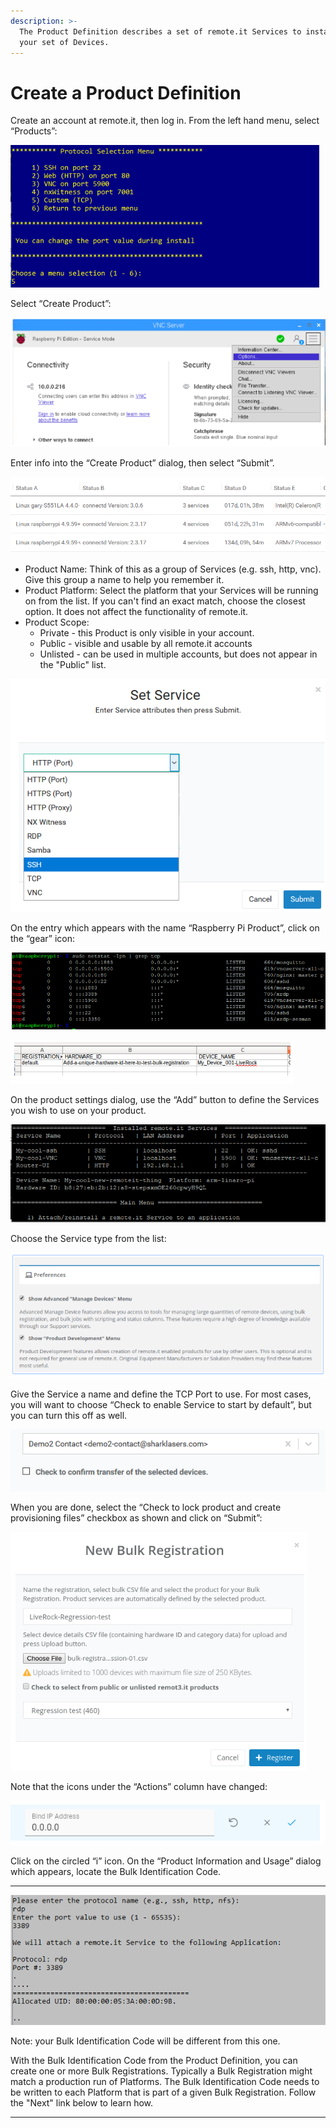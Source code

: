 ```yaml
---
description: >-
  The Product Definition describes a set of remote.it Services to install on
  your set of Devices.
---
```


# Create a Product Definition

Create an account at remote.it, then log in.  From the left hand menu, select “Products”:

![](../../.gitbook/assets/image%20%2889%29.png)

Select “Create Product”:

![](../../.gitbook/assets/image%20%2867%29.png)

Enter info into the “Create Product” dialog, then select “Submit”.

![](../../.gitbook/assets/image%20%28135%29.png)

* Product Name: Think of this as a group of Services \(e.g. ssh, http, vnc\).  Give this group a name to help you remember it.
* Product Platform: Select the platform that your Services will be running on from the list.  If you can't find an exact match, choose the closest option.  It does not affect the functionality of remote.it.
* Product Scope: 
  * Private - this Product is only visible in your account.
  * Public - visible and usable by all remote.it accounts
  * Unlisted - can be used in multiple accounts, but does not appear in the "Public" list.

![](../../.gitbook/assets/image%20%28385%29.png)

On the entry which appears with the name “Raspberry Pi Product”, click on the “gear” icon:

![](../../.gitbook/assets/image%20%2865%29.png)

![](../../.gitbook/assets/image%20%28252%29.png)

On the product settings dialog, use the “Add” button to define the Services you wish to use on your product.  

![](../../.gitbook/assets/image%20%28306%29.png)

Choose the Service type from the list:

![](../../.gitbook/assets/image%20%28362%29.png)

Give the Service a name and define the TCP Port to use.  For most cases, you will want to choose “Check to enable Service to start by default”, but you can turn this off as well.

![](../../.gitbook/assets/image%20%28383%29.png)

When you are done, select the “Check to lock product and create provisioning files” checkbox as shown and click on “Submit”:

![](../../.gitbook/assets/image%20%28292%29.png)

Note that the icons under the “Actions” column have changed:

![](../../.gitbook/assets/image%20%28416%29.png)

Click on the circled “i” icon.  On the “Product Information and Usage” dialog which appears, locate the Bulk Identification Code.  
****

![](../../.gitbook/assets/image%20%28296%29.png)

Note: your Bulk Identification Code will be different from this one.  

With the Bulk Identification Code from the Product Definition, you can create one or more Bulk Registrations.  Typically a Bulk Registration might match a production run of Platforms.  The Bulk Identification Code needs to be written to each Platform that is part of a given Bulk Registration.  Follow the "Next" link below to learn how.  
****

